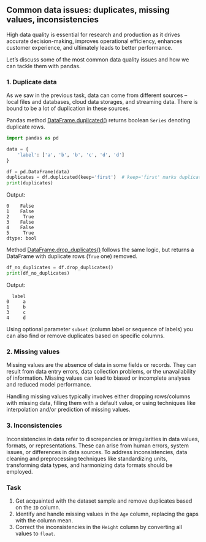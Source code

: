 ## Common data issues: duplicates, missing values, inconsistencies

High data quality is essential for research and production as it drives accurate decision-making, improves operational efficiency, enhances customer experience, and ultimately leads to better performance.

Let’s discuss some of the most common data quality issues and how we can tackle them with pandas. 

### 1. Duplicate data

As we saw in the previous task, data can come from different sources – local files and databases, cloud data storages, and streaming data. There is bound to be a lot of duplication in these sources.

Pandas method [DataFrame.duplicated()](https://pandas.pydata.org/docs/reference/api/pandas.DataFrame.duplicated.html#) returns boolean `Series` denoting duplicate rows.

```python
import pandas as pd

data = {
    'label': ['a', 'b', 'b', 'c', 'd', 'd']
}

df = pd.DataFrame(data)
duplicates = df.duplicated(keep='first')  # keep='first' marks duplicates as `True` except for the first occurrence
print(duplicates)
```
Output:
```text
0    False
1    False
2     True
3    False
4    False
5     True
dtype: bool
```

Method [DataFrame.drop_duplicates()](https://pandas.pydata.org/docs/reference/api/pandas.DataFrame.drop_duplicates.html#) follows the same logic, but returns a DataFrame with duplicate rows (`True` one) removed.

```python
df_no_duplicates = df.drop_duplicates()
print(df_no_duplicates)
```
Output:
```text
  label
0     a
1     b
3     c
4     d
```

Using optional parameter `subset` (column label or sequence of labels) you can also find or remove duplicates based on specific columns.

### 2. Missing values

Missing values are the absence of data in some fields or records. They can result from data entry errors, data collection problems, or the unavailability of information. Missing values can lead to biased or incomplete analyses and reduced model performance. 

Handling missing values typically involves either dropping rows/columns with missing data, filling them with a default value, or using techniques like interpolation and/or prediction of missing values.

### 3. Inconsistencies

Inconsistencies in data refer to discrepancies or irregularities in data values, formats, or representations. These can arise from human errors, system issues, or differences in data sources. To address inconsistencies, data cleaning and preprocessing techniques like standardizing units, transforming data types, and harmonizing data formats should be employed.

### Task
1. Get acquainted with the dataset sample and remove duplicates based on the `ID` column.
2. Identify and handle missing values in the `Age` column, replacing the gaps with the column mean.
3. Correct the inconsistencies in the `Height` column by converting all values to `float`.
